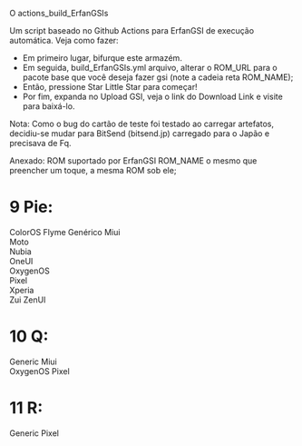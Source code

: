 O actions_build_ErfanGSIs  

Um script baseado no Github Actions para ErfanGSI de execução automática. 
Veja como fazer: 
- Em primeiro lugar, bifurque este armazém. 
- Em seguida, build_ErfanGSIs.yml arquivo, alterar o ROM_URL para o pacote base que você deseja fazer gsi (note a cadeia reta ROM_NAME); 
- Então, pressione Star Little Star para começar! 
- Por fim, expanda no Upload GSI, veja o link do Download Link e visite para baixá-lo. 

Nota: Como o bug do cartão de teste foi testado ao carregar artefatos, decidiu-se mudar para BitSend (bitsend.jp) carregado para o Japão e precisava de Fq.

Anexado: ROM suportado por ErfanGSI
ROM_NAME o mesmo que preencher um toque, a mesma ROM sob ele;

# 9 Pie: 
ColorOS	
Flyme
Genérico
Miui	
Moto	
Nubia	
OneUI	
OxygenOS	
Pixel	
Xperia	
Zui	
ZenUI

# 10 Q:
Generic
Miui	
OxygenOS
Pixel

# 11 R:
Generic
Pixel
